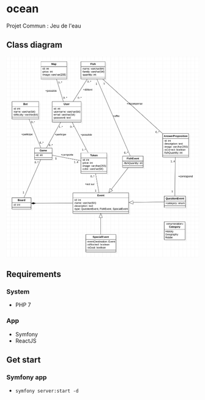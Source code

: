 # ocean
Projet Commun : Jeu de l'eau

## Class diagram
![image](./classDiagram.png)

## Requirements

### System
- PHP 7

### App
- Symfony
- ReactJS

## Get start

### Symfony app
- `symfony server:start -d`
